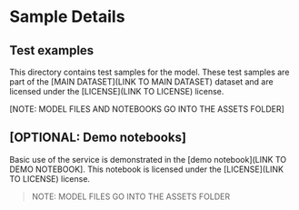 # Sample Details

## Test examples

This directory contains test samples for the model. These test samples are part of the [MAIN DATASET](LINK TO MAIN DATASET) dataset and are licensed under the [LICENSE](LINK TO LICENSE) license.

[NOTE: MODEL FILES AND NOTEBOOKS GO INTO THE ASSETS FOLDER]

## [OPTIONAL: Demo notebooks]

Basic use of the service is demonstrated in the [demo notebook](LINK TO DEMO NOTEBOOK]. This notebook is licensed under the [LICENSE](LINK TO LICENSE) license.

> NOTE: MODEL FILES GO INTO THE ASSETS FOLDER
